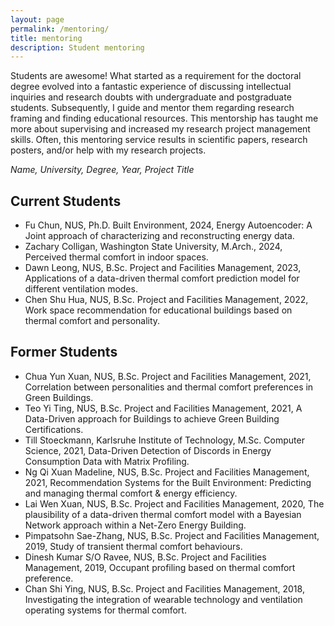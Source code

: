 ```yaml
---
layout: page
permalink: /mentoring/
title: mentoring
description: Student mentoring
---
```


Students are awesome! What started as a requirement for the doctoral degree evolved into a fantastic experience of discussing intellectual inquiries and research doubts with undergraduate and postgraduate students. Subsequently, I guide and mentor them regarding research framing and finding educational resources. This mentorship has taught me more about supervising and increased my research project management skills. Often, this mentoring service results in scientific papers, research posters, and/or help with my research projects.

_Name, University, Degree, Year, Project Title_

## Current Students
- Fu Chun, NUS, Ph.D. Built Environment, 2024, Energy Autoencoder: A Joint approach of characterizing and reconstructing energy data.
- Zachary Colligan, Washington State University, M.Arch., 2024, Perceived thermal comfort in indoor spaces.
- Dawn Leong, NUS, B.Sc. Project and Facilities Management, 2023, Applications of a data-driven thermal comfort prediction model for different ventilation modes.
- Chen Shu Hua, NUS, B.Sc. Project and Facilities Management, 2022, Work space recommendation for educational buildings based on thermal comfort and personality.

## Former Students
- Chua Yun Xuan, NUS, B.Sc. Project and Facilities Management, 2021, Correlation between personalities and thermal comfort preferences in Green Buildings.
- Teo Yi Ting, NUS, B.Sc. Project and Facilities Management, 2021, A Data-Driven approach for Buildings to achieve Green Building Certifications.
- Till Stoeckmann, Karlsruhe Institute of Technology, M.Sc. Computer Science, 2021, Data-Driven Detection of Discords in Energy Consumption Data with Matrix Profiling.
- Ng Qi Xuan Madeline, NUS, B.Sc. Project and Facilities Management, 2021, Recommendation Systems for the Built Environment: Predicting and managing thermal comfort & energy efficiency.
- Lai Wen Xuan, NUS, B.Sc. Project and Facilities Management, 2020, The plausibility of a data-driven thermal comfort model with a Bayesian Network approach within a Net-Zero Energy Building.
- Pimpatsohn Sae-Zhang, NUS, B.Sc. Project and Facilities Management, 2019, Study of transient thermal comfort behaviours.
- Dinesh Kumar S/O Ravee, NUS, B.Sc. Project and Facilities Management, 2019, Occupant profiling based on thermal comfort preference.
- Chan Shi Ying, NUS, B.Sc. Project and Facilities Management, 2018, Investigating the integration of wearable technology and ventilation operating systems for thermal comfort.
